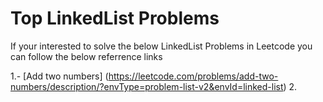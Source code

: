 # Top LinkedList Problems

If your interested to solve the below LinkedList Problems in Leetcode
you can follow the below referrence links

1.- [Add two numbers] (https://leetcode.com/problems/add-two-numbers/description/?envType=problem-list-v2&envId=linked-list)
2.
